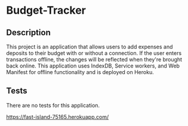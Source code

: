 # Budget-Tracker
## Description 
This project is an application that allows users to add expenses and deposits to their budget with or without a connection. If the user enters transactions offline, the changes will be reflected when they're brought back online. This application uses IndexDB, Service workers, and Web Manifest for offline functionality and is deployed on Heroku. 
## Tests
There are no tests for this application. 


https://fast-island-75165.herokuapp.com/
